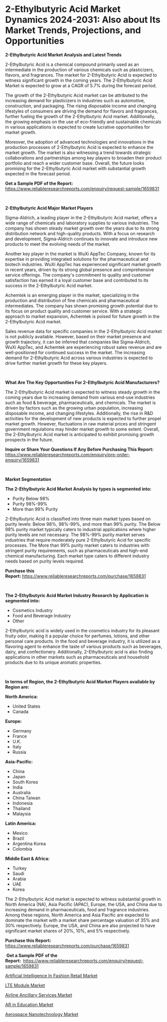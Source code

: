 <p><h1>2-Ethylbutyric Acid Market Dynamics 2024-2031: Also about Its Market Trends, Projections, and Opportunities</h1></p><p><strong>2-Ethylbutyric Acid Market Analysis and Latest Trends</strong></p>
<p><p>2-Ethylbutyric Acid is a chemical compound primarily used as an intermediate in the production of various chemicals such as plasticizers, flavors, and fragrances. The market for 2-Ethylbutyric Acid is expected to witness significant growth in the coming years. The 2-Ethylbutyric Acid Market is expected to grow at a CAGR of 5.7% during the forecast period.</p><p>The growth of the 2-Ethylbutyric Acid market can be attributed to the increasing demand for plasticizers in industries such as automotive, construction, and packaging. The rising disposable income and changing lifestyles of consumers are driving the demand for flavors and fragrances, further fueling the growth of the 2-Ethylbutyric Acid market. Additionally, the growing emphasis on the use of eco-friendly and sustainable chemicals in various applications is expected to create lucrative opportunities for market growth.</p><p>Moreover, the adoption of advanced technologies and innovations in the production processes of 2-Ethylbutyric Acid is expected to enhance the market growth. The market is also witnessing a trend towards strategic collaborations and partnerships among key players to broaden their product portfolio and reach a wider customer base. Overall, the future looks promising for the 2-Ethylbutyric Acid market with substantial growth expected in the forecast period.</p></p>
<p><strong>Get a Sample PDF of the Report:&nbsp;</strong> <a href="https://www.reliableresearchreports.com/enquiry/request-sample/1659831">https://www.reliableresearchreports.com/enquiry/request-sample/1659831</a></p>
<p>&nbsp;</p>
<p><strong>2-Ethylbutyric Acid Major Market Players</strong></p>
<p><p>Sigma-Aldrich, a leading player in the 2-Ethylbutyric Acid market, offers a wide range of chemicals and laboratory supplies to various industries. The company has shown steady market growth over the years due to its strong distribution network and high-quality products. With a focus on research and development, Sigma-Aldrich continues to innovate and introduce new products to meet the evolving needs of the market.</p><p>Another key player in the market is WuXi AppTec Company, known for its expertise in providing integrated solutions for the pharmaceutical and biotech industries. WuXi AppTec has experienced significant market growth in recent years, driven by its strong global presence and comprehensive service offerings. The company's commitment to quality and customer satisfaction has earned it a loyal customer base and contributed to its success in the 2-Ethylbutyric Acid market.</p><p>Achemtek is an emerging player in the market, specializing in the production and distribution of fine chemicals and pharmaceutical intermediates. The company has shown promising growth potential due to its focus on product quality and customer service. With a strategic approach to market expansion, Achemtek is poised for future growth in the 2-Ethylbutyric Acid market.</p><p>Sales revenue data for specific companies in the 2-Ethylbutyric Acid market is not publicly available. However, based on their market presence and growth trajectory, it can be inferred that companies like Sigma-Aldrich, WuXi AppTec, and Achemtek are experiencing robust sales revenue and are well-positioned for continued success in the market. The increasing demand for 2-Ethylbutyric Acid across various industries is expected to drive further market growth for these key players.</p></p>
<p>&nbsp;</p>
<p><strong>What Are The Key Opportunities For 2-Ethylbutyric Acid Manufacturers?</strong></p>
<p><p>The 2-Ethylbutyric Acid market is expected to witness steady growth in the coming years due to increasing demand from various end-use industries such as food & beverage, pharmaceuticals, and chemicals. The market is driven by factors such as the growing urban population, increasing disposable income, and changing lifestyles. Additionally, the rise in R&D activities for the development of new products is expected to further propel market growth. However, fluctuations in raw material prices and stringent government regulations may hinder market growth to some extent. Overall, the 2-Ethylbutyric Acid market is anticipated to exhibit promising growth prospects in the future.</p></p>
<p><strong>Inquire or Share Your Questions If Any Before Purchasing This Report:</strong> <a href="https://www.reliableresearchreports.com/enquiry/pre-order-enquiry/1659831">https://www.reliableresearchreports.com/enquiry/pre-order-enquiry/1659831</a></p>
<p>&nbsp;</p>
<p><strong>Market Segmentation</strong></p>
<p><strong>The 2-Ethylbutyric Acid Market Analysis by types is segmented into:</strong></p>
<p><ul><li>Purity Below 98%</li><li>Purity 98%-99%</li><li>More than 99% Purity</li></ul></p>
<p><p>2-Ethylbutyric Acid is classified into three main market types based on purity levels: Below 98%, 98%-99%, and more than 99% purity. The Below 98% purity market typically caters to industrial applications where higher purity levels are not necessary. The 98%-99% purity market serves industries that require moderately pure 2-Ethylbutyric Acid for specific processes. The More than 99% purity market caters to industries with stringent purity requirements, such as pharmaceuticals and high-end chemical manufacturing. Each market type caters to different industry needs based on purity levels required.</p></p>
<p><strong>Purchase this Report:&nbsp;</strong><a href="https://www.reliableresearchreports.com/purchase/1659831">https://www.reliableresearchreports.com/purchase/1659831</a></p>
<p>&nbsp;</p>
<p><strong>The 2-Ethylbutyric Acid Market Industry Research by Application is segmented into:</strong></p>
<p><ul><li>Cosmetics Industry</li><li>Food and Beverage Industry</li><li>Other</li></ul></p>
<p><p>2-Ethylbutyric acid is widely used in the cosmetics industry for its pleasant fruity odor, making it a popular choice for perfumes, lotions, and other personal care products. In the food and beverage industry, it is utilized as a flavoring agent to enhance the taste of various products such as beverages, dairy, and confectionery. Additionally, 2-Ethylbutyric acid is also finding applications in other markets such as pharmaceuticals and household products due to its unique aromatic properties.</p></p>
<p>&nbsp;</p>
<p><strong>In terms of Region, the 2-Ethylbutyric Acid Market Players available by Region are:</strong></p>
<p>
    <p> <strong> North America: </strong>
        <ul>
            <li>United States</li>
            <li>Canada</li>
        </ul>
        </p> 
    <p> <strong> Europe: </strong>
        <ul>
            <li>Germany</li>
            <li>France</li>
            <li>U.K.</li>
            <li>Italy</li>
            <li>Russia</li>
        </ul>
        </p> 
    <p> <strong> Asia-Pacific: </strong>
        <ul>
            <li>China</li>
            <li>Japan</li>
            <li>South Korea</li>
            <li>India</li>
            <li>Australia</li>
            <li>China Taiwan</li>
            <li>Indonesia</li>
            <li>Thailand</li>
            <li>Malaysia</li>
        </ul>
        </p> 
    <p> <strong> Latin America: </strong>
        <ul>
            <li>Mexico</li>
            <li>Brazil</li>
            <li>Argentina Korea</li>
            <li>Colombia</li>
        </ul>
        </p> 
    <p> <strong> Middle East & Africa: </strong>
        <ul>
            <li>Turkey</li>
            <li>Saudi</li>
            <li>Arabia</li>
            <li>UAE</li>
            <li>Korea</li>
        </ul>
    </p>
    </p>
<p><p>The 2-Ethylbutyric Acid market is expected to witness substantial growth in North America (NA), Asia Pacific (APAC), Europe, the USA, and China due to increasing demand in pharmaceuticals, food and fragrance industries. Among these regions, North America and Asia Pacific are expected to dominate the market with a market share percentage valuation of 35% and 30% respectively. Europe, the USA, and China are also projected to have significant market shares of 20%, 10%, and 5% respectively.</p></p>
<p><strong>Purchase this Report: </strong><a href="https://www.reliableresearchreports.com/purchase/1659831">https://www.reliableresearchreports.com/purchase/1659831</a></p>
<p>&nbsp;<strong>Get a Sample PDF of the Report:&nbsp;&nbsp;</strong><a href="https://www.reliableresearchreports.com/enquiry/request-sample/1659831">https://www.reliableresearchreports.com/enquiry/request-sample/1659831</a></p>
<p><strong></strong></p>
<p><p><a href="https://medium.com/@jordanmendez766/artificial-intelligence-in-fashion-retail-market-insight-market-trends-growth-forecasted-from-9beafd5b2fde">Artificial Intelligence In Fashion Retail Market</a></p><p><a href="https://medium.com/@jordanmendez766/lte-module-market-furnishes-information-on-market-share-market-trends-and-market-growth-8cf60329c73e">LTE Module Market</a></p><p><a href="https://medium.com/@jordanmendez766/airline-ancillary-services-market-the-key-to-successful-business-strategy-forecast-till-2031-edb2d43a7c11">Airline Ancillary Services Market</a></p><p><a href="https://medium.com/@jordanmendez766/ar-in-education-market-insight-market-trends-growth-forecasted-from-2024-to-2031-aa33ab1dcbcf">AR in Education Market</a></p><p><a href="https://medium.com/@jordanmendez766/aerospace-nanotechnology-market-insights-into-market-cagr-market-trends-and-growth-strategies-0ac3e8fdce99">Aerospace Nanotechnology Market</a></p></p>